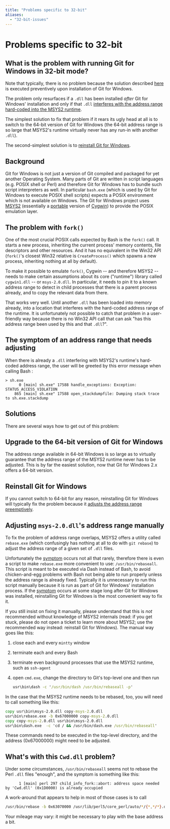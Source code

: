 ```yaml
---
title: "Problems specific to 32-bit"
aliases:
  - "32-bit-issues"
---
```

# Problems specific to 32-bit

## What is the problem with running Git for Windows in 32-bit mode?

Note that typically, there is no problem because the solution described [here](#adjusting-msys-20dlls-address-range-manually) is executed preventively upon installation of Git for Windows.

The problem only resurfaces if a `.dll` has been installed *after* Git for Windows' installation and only if that `.dll` [interferes with the address range hard-coded into the MSYS2 runtime](#background).

The simplest solution to fix that problem if it rears its ugly head at all is to switch to the 64-bit version of Git for Windows (the 64-bit address range is so large that MSYS2's runtime virtually never has any run-in with another `.dll`).

The second-simplest solution is to [reinstall Git for Windows](#reinstall-git-for-windows).

## Background

Git for Windows is not just a version of Git compiled and packaged for yet another Operating System. Many parts of Git are written in script languages (e.g. POSIX shell or Perl) and therefore Git for Windows has to bundle such script interpreters as well. In particular `bash.exe` (which is used by Git for Windows to execute POSIX shell scripts) expects a POSIX environment which is not available on Windows. The Git for Windows project uses [MSYS2](https://msys2.github.io/) (essentially a [portable](https://en.wikipedia.org/wiki/Portable_application) version of [Cygwin](https://cygwin.com/)) to provide the POSIX emulation layer.

## The problem with `fork()`

One of the most crucial POSIX calls expected by Bash is the `fork()` call. It starts a new process, inheriting the current process' memory contents, file descriptors and other resources. And it has no equivalent in the Win32 API (`fork()`'s closest Win32 relative is `CreateProcess()` which spawns a new process, inheriting nothing at all by default).

To make it possible to emulate `fork()`, Cygwin -- and therefore MSYS2 -- needs to make certain assumptions about its core ("runtime") library called `cygwin1.dll` -- or `msys-2.0.dll`. In particular, it needs to pin it to a known address range to detect in child processes that there is a parent process already, and to copy the relevant data from there.

That works very well. Until another `.dll` has been loaded into memory already, into a location that interferes with the hard-coded address range of the runtime. It is unfortunately not possible to catch that problem in a user-friendly way because there is no Win32 API call that can ask "has this address range been used by this and that `.dll`?".

## The symptom of an address range that needs adjusting

When there is already a `.dll` interfering with MSYS2's runtime's hard-coded address range, the user will be greeted by this error message when calling Bash :

```
> sh.exe
      0 [main] sh.exe" 17588 handle_exceptions: Exception: STATUS_ACCESS_VIOLATION
    865 [main] sh.exe" 17588 open_stackdumpfile: Dumping stack trace to sh.exe.stackdump
```

## Solutions

There are several ways how to get out of this problem:

## Upgrade to the 64-bit version of Git for Windows

The address range available in 64-bit Windows is so large as to virtually guarantee that the address range of the MSYS2 runtime never has to be adjusted. This is by far the easiest solution, now that Git for Windows 2.x offers a 64-bit version.

## Reinstall Git for Windows

If you cannot switch to 64-bit for any reason, reinstalling Git for Windows will typically fix the problem because it [adjusts the address range preemptively](#adjusting-msys-20dlls-address-range-manually).

## Adjusting `msys-2.0.dll`'s address range manually

To fix the problem of address range overlaps, MSYS2 offers a utility called `rebase.exe` (which confusingly has nothing at all to do with `git rebase`) to adjust the address range of a given set of `.dll` files.

Unfortunately the [symptom](#the-symptom-of-an-address-range-that-needs-adjusting) occurs not all that rarely, therefore there is even a script to make `rebase.exe` more convenient to use: `/usr/bin/rebaseall`. This script is meant to be executed via Dash instead of Bash, to avoid chicken-and-egg problems with Bash not being able to run properly unless the address range is already fixed. Typically it is unnecessary to run this script manually because it is run as part of Git for Windows' installation process. If the [symptom](#the-symptom-of-an-address-range-that-needs-adjusting) occurs at some stage long after Git for Windows was installed, reinstalling Git for Windows is the most convenient way to fix it.

If you still insist on fixing it manually, please understand that this is *not* recommended without knowledge of MSYS2 internals (read: if you get stuck, please do not open a ticket to learn more about MSYS2; use the recommended way instead: reinstall Git for Windows). The manual way goes like this:

1. close each and every `mintty` window
2. terminate each and every Bash
3. terminate even background processes that use the MSYS2 runtime, such as `ssh-agent`
4. open `cmd.exe`, change the directory to Git's top-level one and then run

   ```cmd
   usr\bin\dash -c '/usr/bin/dash /usr/bin/rebaseall -p'
   ```

In the case that the MSYS2 runtime needs to be rebased, too, you will need to call something like this:

```cmd
copy usr\bin\msys-2.0.dll copy-msys-2.0.dll
usr\bin\rebase.exe -b 0x67000000 copy-msys-2.0.dll
copy copy-msys-2.0.dll usr\bin\msys-2.0.dll
usr\bin\dash.exe  -c 'cd / && /usr/bin/dash.exe /usr/bin/rebaseall'
```

These commands need to be executed in the top-level directory, and the address (0x67000000) might need to be adjusted.

## What's with this `Cwd.dll` problem?

Under some circumstances, `/usr/bin/rebaseall` seems not to rebase the Perl `.dll` files "enough", and the symptom is something like this:

```
      1 [main] perl 297 child_info_fork::abort: address space needed by 'Cwd.dll' (0x1D0000) is already occupied
```

A work-around that appears to help in most of those cases is to call

```sh
/usr/bin/rebase -b 0x63070000 /usr/lib/perl5/core_perl/auto/*/{*,*/*}.dll
```

Your mileage may vary: it might be necessary to play with the base address a bit.
